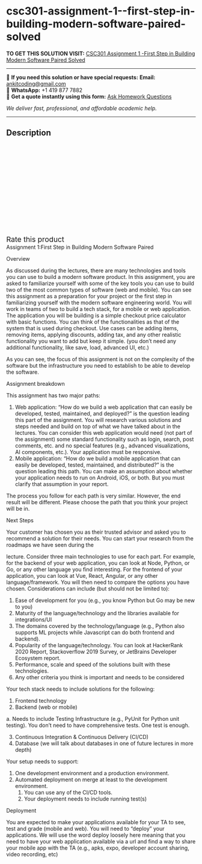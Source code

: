 # csc301-assignment-1--first-step-in-building-modern-software-paired-solved
**TO GET THIS SOLUTION VISIT:** [CSC301 Assignment 1 -First Step in Building Modern Software Paired Solved](https://www.ankitcodinghub.com/product/csc301-assignment-1-first-step-in-building-modern-software-paired-solved/)


---

📩 **If you need this solution or have special requests:** **Email:** ankitcoding@gmail.com  
📱 **WhatsApp:** +1 419 877 7882  
📄 **Get a quote instantly using this form:** [Ask Homework Questions](https://www.ankitcodinghub.com/services/ask-homework-questions/)

*We deliver fast, professional, and affordable academic help.*

---

<h2>Description</h2>



<div class="kk-star-ratings kksr-auto kksr-align-center kksr-valign-top" data-payload="{&quot;align&quot;:&quot;center&quot;,&quot;id&quot;:&quot;91427&quot;,&quot;slug&quot;:&quot;default&quot;,&quot;valign&quot;:&quot;top&quot;,&quot;ignore&quot;:&quot;&quot;,&quot;reference&quot;:&quot;auto&quot;,&quot;class&quot;:&quot;&quot;,&quot;count&quot;:&quot;0&quot;,&quot;legendonly&quot;:&quot;&quot;,&quot;readonly&quot;:&quot;&quot;,&quot;score&quot;:&quot;0&quot;,&quot;starsonly&quot;:&quot;&quot;,&quot;best&quot;:&quot;5&quot;,&quot;gap&quot;:&quot;4&quot;,&quot;greet&quot;:&quot;Rate this product&quot;,&quot;legend&quot;:&quot;0\/5 - (0 votes)&quot;,&quot;size&quot;:&quot;24&quot;,&quot;title&quot;:&quot;CSC301 Assignment 1 -First Step in Building Modern Software Paired&nbsp;Solved&quot;,&quot;width&quot;:&quot;0&quot;,&quot;_legend&quot;:&quot;{score}\/{best} - ({count} {votes})&quot;,&quot;font_factor&quot;:&quot;1.25&quot;}">

<div class="kksr-stars">

<div class="kksr-stars-inactive">
            <div class="kksr-star" data-star="1" style="padding-right: 4px">


<div class="kksr-icon" style="width: 24px; height: 24px;"></div>
        </div>
            <div class="kksr-star" data-star="2" style="padding-right: 4px">


<div class="kksr-icon" style="width: 24px; height: 24px;"></div>
        </div>
            <div class="kksr-star" data-star="3" style="padding-right: 4px">


<div class="kksr-icon" style="width: 24px; height: 24px;"></div>
        </div>
            <div class="kksr-star" data-star="4" style="padding-right: 4px">


<div class="kksr-icon" style="width: 24px; height: 24px;"></div>
        </div>
            <div class="kksr-star" data-star="5" style="padding-right: 4px">


<div class="kksr-icon" style="width: 24px; height: 24px;"></div>
        </div>
    </div>

<div class="kksr-stars-active" style="width: 0px;">
            <div class="kksr-star" style="padding-right: 4px">


<div class="kksr-icon" style="width: 24px; height: 24px;"></div>
        </div>
            <div class="kksr-star" style="padding-right: 4px">


<div class="kksr-icon" style="width: 24px; height: 24px;"></div>
        </div>
            <div class="kksr-star" style="padding-right: 4px">


<div class="kksr-icon" style="width: 24px; height: 24px;"></div>
        </div>
            <div class="kksr-star" style="padding-right: 4px">


<div class="kksr-icon" style="width: 24px; height: 24px;"></div>
        </div>
            <div class="kksr-star" style="padding-right: 4px">


<div class="kksr-icon" style="width: 24px; height: 24px;"></div>
        </div>
    </div>
</div>


<div class="kksr-legend" style="font-size: 19.2px;">
            <span class="kksr-muted">Rate this product</span>
    </div>
    </div>
<div class="page" title="Page 1">
<div class="layoutArea">
<div class="column">
Assignment 1:First Step in Building Modern Software Paired

Overview

As discussed during the lectures, there are many technologies and tools you can use to build a modern software product. In this assignment, you are asked to familiarize yourself with some of the key tools you can use to build two of the most common types of software (web and mobile). You can see this assignment as a preparation for your project or the first step in familiarizing yourself with the modern software engineering world. You will work in teams of two to build a tech stack, for a mobile or web application. The application you will be building is a simple checkout price calculator with basic functions. You can think of the functionalities as that of the system that is used during checkout. Use cases can be adding items, removing items, applying discounts, adding tax, and any other realistic functionality you want to add but keep it simple. (you don’t need any additional functionality, like save, load, advanced UI, etc.)

As you can see, the focus of this assignment is not on the complexity of the software but the infrastructure you need to establish to be able to develop the software.

Assignment breakdown

This assignment has two major paths:

<ol>
<li>Web application: “How do we build a web application that can easily be developed,
tested, maintained, and deployed?” is the question leading this part of the assignment. You will research various solutions and steps needed and build on top of what we have talked about in the lectures. You can consider this web application would need (not part of the assignment) some standard functionality such as login, search, post comments, etc. and no special features (e.g., advanced visualizations, AI components, etc.). Your application must be responsive.
</li>
<li>Mobile application: “How do we build a mobile application that can easily be developed, tested, maintained, and distributed?” is the question leading this path. You can make an assumption about whether your application needs to run on Android, iOS, or both. But you must clarify that assumption in your report.</li>
</ol>
The process you follow for each path is very similar. However, the end result will be different. Please choose the path that you think your project will be in.

Next Steps

Your customer has chosen you as their trusted advisor and asked you to recommend a solution for their needs. You can start your research from the roadmaps we have seen during the

</div>
</div>
</div>
<div class="page" title="Page 2">
<div class="layoutArea">
<div class="column">
lecture. Consider three main technologies to use for each part. For example, for the backend of your web application, you can look at Node, Python, or Go, or any other language you find interesting. For the frontend of your application, you can look at Vue, React, Angular, or any other language/framework. You will then need to compare the options you have chosen. Considerations can include (but should not be limited to):

<ol>
<li>Ease of development for you (e.g., you know Python but Go may be new to you)</li>
<li>Maturity of the language/technology and the libraries available for integrations/UI</li>
<li>The domains covered by the technology/language (e.g., Python also supports ML
projects while Javascript can do both frontend and backend).
</li>
<li>Popularity of the language/technology. You can look at HackerRank 2020 Report,
Stackoverflow 2019 Survey, or JetBrains Developer Ecosystem report.
</li>
<li>Performance, scale and speed of the solutions built with these technologies.</li>
<li>Any other criteria you think is important and needs to be considered</li>
</ol>
Your tech stack needs to include solutions for the following:

<ol>
<li>Frontend technology</li>
<li>Backend (web or mobile)</li>
</ol>
a. Needs to include Testing Infrastructure (e.g., PyUnit for Python unit testing). You don’t need to have comprehensive tests. One test is enough.

<ol start="3">
<li>Continuous Integration &amp; Continuous Delivery (CI/CD)</li>
<li>Database (we will talk about databases in one of future lectures in more depth)</li>
</ol>
Your setup needs to support:

<ol>
<li>One development environment and a production environment.</li>
<li>Automated deployment on merge at least to the development environment.
<ol>
<li>You can use any of the CI/CD tools.</li>
<li>Your deployment needs to include running test(s)</li>
</ol>
</li>
</ol>
Deployment

You are expected to make your applications available for your TA to see, test and grade (mobile and web). You will need to “deploy” your applications. We will use the word deploy loosely here meaning that you need to have your web application available via a url and find a way to share your mobile app with the TA (e.g., apks, expo, developer account sharing, video recording, etc)

</div>
</div>
</div>
